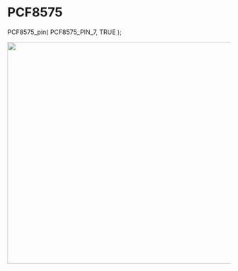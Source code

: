 # PCF8575

PCF8575_pin( PCF8575_PIN_7, TRUE ); <br/>

<img align="left" width="800" height="500" src="https://github.com/josimarpereiraleite/PCF8575/blob/main/Images/0.png"><br />
<br /><br /><br /><br /><br /><br /><br /><br /><br /><br /><br /><br /><br /><br /><br /><br /><br />
